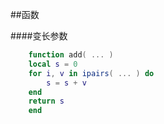 ##函数



####变长参数

```lua
    function add( ... )
	local s = 0
	for i, v in ipairs( ... ) do
		s = s + v
	end
	return s
	end
```